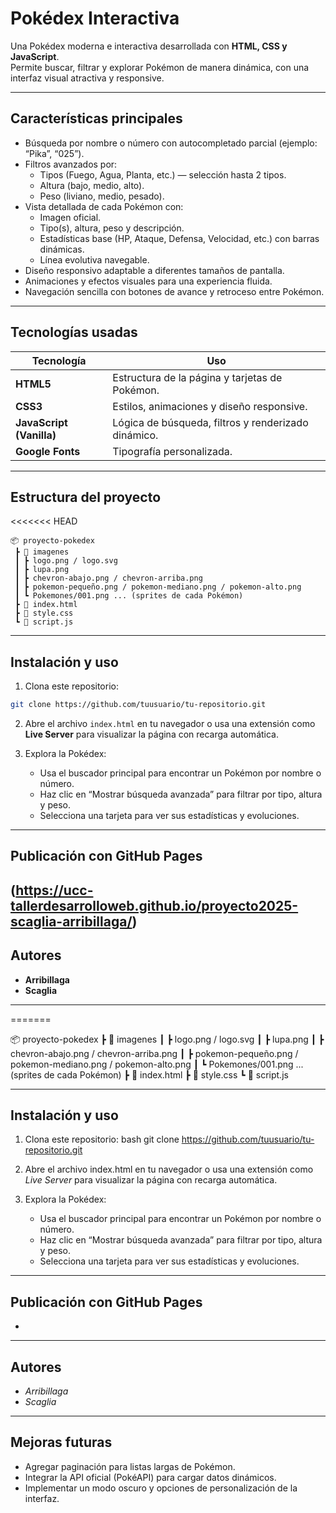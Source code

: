 # Pokédex Interactiva

Una Pokédex moderna e interactiva desarrollada con **HTML, CSS y JavaScript**.  
Permite buscar, filtrar y explorar Pokémon de manera dinámica, con una interfaz visual atractiva y responsive.

---

## Características principales

- Búsqueda por nombre o número con autocompletado parcial (ejemplo: “Pika”, “025”).  
- Filtros avanzados por:
  - Tipos (Fuego, Agua, Planta, etc.) — selección hasta 2 tipos.
  - Altura (bajo, medio, alto).
  - Peso (liviano, medio, pesado).
- Vista detallada de cada Pokémon con:
  - Imagen oficial.
  - Tipo(s), altura, peso y descripción.
  - Estadísticas base (HP, Ataque, Defensa, Velocidad, etc.) con barras dinámicas.
  - Línea evolutiva navegable.
- Diseño responsivo adaptable a diferentes tamaños de pantalla.  
- Animaciones y efectos visuales para una experiencia fluida.  
- Navegación sencilla con botones de avance y retroceso entre Pokémon.

---

## Tecnologías usadas

| Tecnología | Uso |
|------------|------|
| **HTML5** | Estructura de la página y tarjetas de Pokémon. |
| **CSS3** | Estilos, animaciones y diseño responsive. |
| **JavaScript (Vanilla)** | Lógica de búsqueda, filtros y renderizado dinámico. |
| **Google Fonts** | Tipografía personalizada. |


---

## Estructura del proyecto

<<<<<<< HEAD
```
📦 proyecto-pokedex
 ┣ 📂 imagenes
 ┃ ┣ logo.png / logo.svg
 ┃ ┣ lupa.png
 ┃ ┣ chevron-abajo.png / chevron-arriba.png
 ┃ ┣ pokemon-pequeño.png / pokemon-mediano.png / pokemon-alto.png
 ┃ ┗ Pokemones/001.png ... (sprites de cada Pokémon)
 ┣ 📜 index.html
 ┣ 📜 style.css
 ┗ 📜 script.js
```

---

## Instalación y uso

1. Clona este repositorio:
```bash
git clone https://github.com/tuusuario/tu-repositorio.git
```

2. Abre el archivo `index.html` en tu navegador o usa una extensión como **Live Server** para visualizar la página con recarga automática.

3. Explora la Pokédex:  
   - Usa el buscador principal para encontrar un Pokémon por nombre o número.  
   - Haz clic en “Mostrar búsqueda avanzada” para filtrar por tipo, altura y peso.  
   - Selecciona una tarjeta para ver sus estadísticas y evoluciones.

---

## Publicación con GitHub Pages

(https://ucc-tallerdesarrolloweb.github.io/proyecto2025-scaglia-arribillaga/)
---

## Autores

- **Arribillaga**  
- **Scaglia**

---

=======

📦 proyecto-pokedex
 ┣ 📂 imagenes
 ┃ ┣ logo.png / logo.svg
 ┃ ┣ lupa.png
 ┃ ┣ chevron-abajo.png / chevron-arriba.png
 ┃ ┣ pokemon-pequeño.png / pokemon-mediano.png / pokemon-alto.png
 ┃ ┗ Pokemones/001.png ... (sprites de cada Pokémon)
 ┣ 📜 index.html
 ┣ 📜 style.css
 ┗ 📜 script.js


---

## Instalación y uso

1. Clona este repositorio:
bash
git clone https://github.com/tuusuario/tu-repositorio.git


2. Abre el archivo index.html en tu navegador o usa una extensión como *Live Server* para visualizar la página con recarga automática.

3. Explora la Pokédex:  
   - Usa el buscador principal para encontrar un Pokémon por nombre o número.  
   - Haz clic en “Mostrar búsqueda avanzada” para filtrar por tipo, altura y peso.  
   - Selecciona una tarjeta para ver sus estadísticas y evoluciones.

---

## Publicación con GitHub Pages

-
---

## Autores

- *Arribillaga*  
- *Scaglia*

---

## Mejoras futuras

- Agregar paginación para listas largas de Pokémon.  
- Integrar la API oficial (PokéAPI) para cargar datos dinámicos.  
- Implementar un modo oscuro y opciones de personalización de la interfaz.  
